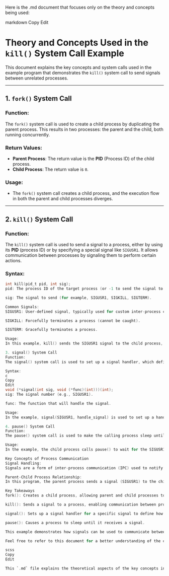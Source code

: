 Here is the .md document that focuses only on the theory and concepts being used:

markdown
Copy
Edit
# Theory and Concepts Used in the `kill()` System Call Example

This document explains the key concepts and system calls used in the example program that demonstrates the `kill()` system call to send signals between unrelated processes.

---

## 1. `fork()` System Call

### **Function:**
The `fork()` system call is used to create a child process by duplicating the parent process. This results in two processes: the parent and the child, both running concurrently.

### **Return Values:**
- **Parent Process**: The return value is the **PID** (Process ID) of the child process.
- **Child Process**: The return value is `0`.

### **Usage:**
- The `fork()` system call creates a child process, and the execution flow in both the parent and child processes diverges.

---

## 2. `kill()` System Call

### **Function:**
The `kill()` system call is used to send a signal to a process, either by using its **PID** (process ID) or by specifying a special signal like `SIGUSR1`. It allows communication between processes by signaling them to perform certain actions.

### **Syntax:**
```c
int kill(pid_t pid, int sig);
pid: The process ID of the target process (or -1 to send the signal to all processes in the same process group).

sig: The signal to send (for example, SIGUSR1, SIGKILL, SIGTERM).

Common Signals:
SIGUSR1: User-defined signal, typically used for custom inter-process communication.

SIGKILL: Forcefully terminates a process (cannot be caught).

SIGTERM: Gracefully terminates a process.

Usage:
In this example, kill() sends the SIGUSR1 signal to the child process, which is an unrelated process. This allows the parent process to communicate with the child.

3. signal() System Call
Function:
The signal() system call is used to set up a signal handler, which defines how a process should handle a particular signal.

Syntax:
c
Copy
Edit
void (*signal(int sig, void (*func)(int)))(int);
sig: The signal number (e.g., SIGUSR1).

func: The function that will handle the signal.

Usage:
In the example, signal(SIGUSR1, handle_signal) is used to set up a handler function (handle_signal) that gets executed when the SIGUSR1 signal is received by the child process.

4. pause() System Call
Function:
The pause() system call is used to make the calling process sleep until it receives a signal. It is commonly used in scenarios where a process is waiting for a signal to arrive.

Usage:
In the example, the child process calls pause() to wait for the SIGUSR1 signal. When the signal arrives, the signal handler (handle_signal) is executed.

Key Concepts of Process Communication
Signal Handling:
Signals are a form of inter-process communication (IPC) used to notify processes about certain events or requests for action. In this example, signals are used to communicate between the parent and child processes.

Parent-Child Process Relationship:
In this program, the parent process sends a signal (SIGUSR1) to the child process. The child process is waiting for the signal using pause(). Upon receiving the signal, the child process executes the signal handler function (handle_signal).

Key Takeaways
fork(): Creates a child process, allowing parent and child processes to run concurrently.

kill(): Sends a signal to a process, enabling communication between processes.

signal(): Sets up a signal handler for a specific signal to define how the process should respond.

pause(): Causes a process to sleep until it receives a signal.

This example demonstrates how signals can be used to communicate between unrelated processes, allowing them to synchronize or respond to events, making inter-process communication possible in Unix-like operating systems.

Feel free to refer to this document for a better understanding of the concepts and system calls used in process communication.

scss
Copy
Edit

This `.md` file explains the theoretical aspects of the key concepts involved in the `kill()` system call program, providing a clean and structured explanation of the `fork()`, `kill()`, `signal()`, and `pause()` system calls, along with their roles in inter-process communication.